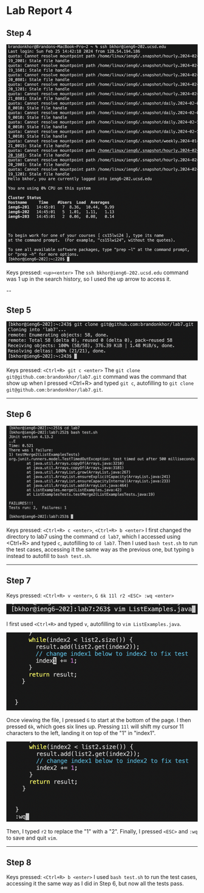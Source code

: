 # Lab Report 4

## Step 4

![Image](step4.png)

Keys pressed: `<up><enter>` The `ssh bkhor@ieng6-202.ucsd.edu` command was 1 up in the search history, so I used the up arrow to access it.

--

## Step 5

![Image](step5.png)

Keys pressed: `<Ctrl+R> git c <enter>` The `git clone git@github.com:brandonkhor/lab7.git` command was the command that show up when I pressed <Ctrl+R> and typed `git c`, autofilling to `git clone git@github.com:brandonkhor/lab7.git`.

---

## Step 6

![Image](step6.png)

Keys pressed: `<Ctrl+R> c <enter>`, `<Ctrl+R> b <enter>` I first changed the directory to lab7 using the command `cd lab7`, which I accessed using <Ctrl+R> and typed `c`, autofilling to `cd lab7`. Then I used `bash test.sh` to run the test cases, accessing it the same way as the previous one, but typing `b` instead to autofill to `bash test.sh`.

---

## Step 7

Keys pressed: `<Ctrl+R> v <enter>`, `G 6k 11l r2 <ESC> :wq <enter>` 

![Image](vim.png)

I first used `<Ctrl+R>` and typed `v`, autofilling to `vim ListExamples.java`. 

![Image](before.png)

Once viewing the file, I pressed `G` to start at the bottom of the page. I then pressed `6k`, which goes six lines up. Pressing `11l` will shift my cursor 11 characters to the left, landing it on top of the "1" in "index1". 

![Image](after.png)

Then, I typed `r2` to replace the "1" with a "2". Finally, I pressed `<ESC>` and `:wq` to save and quit `vim`.

---

## Step 8



Keys pressed: `<Ctrl+R> b <enter>` I used `bash test.sh` to run the test cases, accessing it the same way as I did in Step 6, but now all the tests pass.
